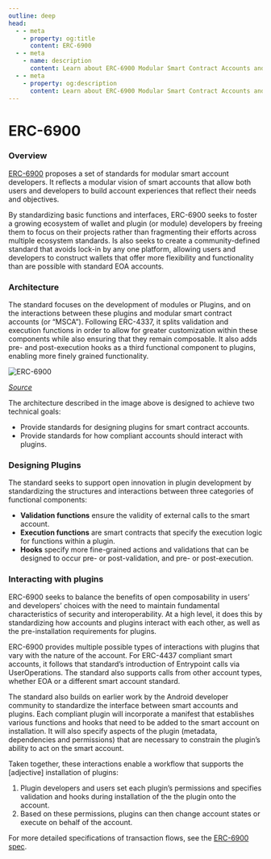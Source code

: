 ```yaml
---
outline: deep
head:
  - - meta
    - property: og:title
      content: ERC-6900
  - - meta
    - name: description
      content: Learn about ERC-6900 Modular Smart Contract Accounts and Plugins
  - - meta
    - property: og:description
      content: Learn about ERC-6900 Modular Smart Contract Accounts and Plugins
---
```


# ERC-6900

### **Overview**

[ERC-6900](https://eips.ethereum.org/EIPS/eip-6900) proposes a set of standards for modular smart account developers. It reflects a modular vision of smart accounts that allow both users and developers to build account experiences that reflect their needs and objectives.

By standardizing basic functions and interfaces, ERC-6900 seeks to foster a growing ecosystem of wallet and plugin (or module) developers by freeing them to focus on their projects rather than fragmenting their efforts across multiple ecosystem standards. Is also seeks to create a community-defined standard that avoids lock-in by any one platform, allowing users and developers to construct wallets that offer more flexibility and functionality than are possible with standard EOA accounts.

### **Architecture**

The standard focuses on the development of modules or Plugins, and on the interactions between these plugins and modular smart contract accounts (or “MSCA”). Following ERC-4337, it splits validation and execution functions in order to allow for greater customization within these components while also ensuring that they remain composable. It also adds pre- and post-execution hooks as a third functional component to plugins, enabling more finely grained functionality.

![ERC-6900](/assets/images/erc-6900.png)

_[Source](https://eips.ethereum.org/EIPS/eip-6900)_

The architecture described in the image above is designed to achieve two technical goals:

- Provide standards for designing plugins for smart contract accounts.
- Provide standards for how compliant accounts should interact with plugins.

### Designing Plugins

The standard seeks to support open innovation in plugin development by standardizing the structures and interactions between three categories of functional components:

- **Validation functions** ensure the validity of external calls to the smart account.
- **Execution functions** are smart contracts that specify the execution logic for functions within a plugin.
- **Hooks** specify more fine-grained actions and validations that can be designed to occur pre- or post-validation, and pre- or post-execution.

### **Interacting with plugins**

ERC-6900 seeks to balance the benefits of open composability in users’ and developers’ choices with the need to maintain fundamental characteristics of security and interoperability. At a high level, it does this by standardizing how accounts and plugins interact with each other, as well as the pre-installation requirements for plugins.

ERC-6900 provides multiple possible types of interactions with plugins that vary with the nature of the account. For ERC-4437 compliant smart accounts, it follows that standard’s introduction of Entrypoint calls via UserOperations. The standard also supports calls from other account types, whether EOA or a different smart account standard.

The standard also builds on earlier work by the Android developer community to standardize the interface between smart accounts and plugins. Each compliant plugin will incorporate a manifest that establishes various functions and hooks that need to be added to the smart account on installation. It will also specify aspects of the plugin (metadata, dependencies and permissions) that are necessary to constrain the plugin’s ability to act on the smart account.

Taken together, these interactions enable a workflow that supports the [adjective] installation of plugins:

1. Plugin developers and users set each plugin’s permissions and specifies validation and hooks during installation of the the plugin onto the account.
2. Based on these permissions, plugins can then change account states or execute on behalf of the account.

For more detailed specifications of transaction flows, see the [ERC-6900 spec](https://eips.ethereum.org/EIPS/eip-6900).
